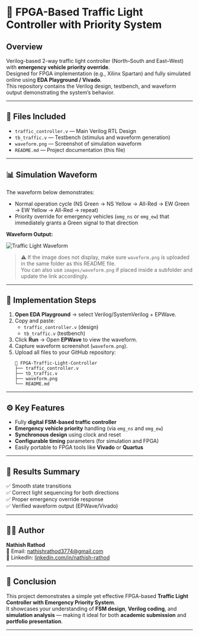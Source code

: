 # 🚦 FPGA-Based Traffic Light Controller with Priority System

## Overview
Verilog-based 2-way traffic light controller (North–South and East–West) with **emergency vehicle priority override**.  
Designed for FPGA implementation (e.g., Xilinx Spartan) and fully simulated online using **EDA Playground / Vivado**.  
This repository contains the Verilog design, testbench, and waveform output demonstrating the system’s behavior.

---

## 🧩 Files Included
- `traffic_controller.v` — Main Verilog RTL Design  
- `tb_traffic.v` — Testbench (stimulus and waveform generation)  
- `waveform.png` — Screenshot of simulation waveform  
- `README.md` — Project documentation (this file)

---

## 📊 Simulation Waveform

The waveform below demonstrates:
- Normal operation cycle (NS Green → NS Yellow → All-Red → EW Green → EW Yellow → All-Red → repeat)
- Priority override for emergency vehicles (`emg_ns` or `emg_ew`) that immediately grants a Green signal to that direction

**Waveform Output:**

![Traffic Light Waveform](./waveform.png)

> ⚠️ If the image does not display, make sure `waveform.png` is uploaded in the same folder as this README file.  
> You can also use `images/waveform.png` if placed inside a subfolder and update the link accordingly.

---

## 🧠 Implementation Steps

1. **Open EDA Playground** → select Verilog/SystemVerilog + EPWave.
2. Copy and paste:
   - `traffic_controller.v` (design)
   - `tb_traffic.v` (testbench)
3. Click **Run** → Open **EPWave** to view the waveform.
4. Capture waveform screenshot (`waveform.png`).
5. Upload all files to your GitHub repository:
   ```
   📁 FPGA-Traffic-Light-Controller
   ├── traffic_controller.v
   ├── tb_traffic.v
   ├── waveform.png
   └── README.md
   ```

---

## ⚙️ Key Features
- Fully **digital FSM-based traffic controller**
- **Emergency vehicle priority** handling (via `emg_ns` and `emg_ew`)
- **Synchronous design** using clock and reset
- **Configurable timing** parameters (for simulation and FPGA)
- Easily portable to FPGA tools like **Vivado** or **Quartus**

---

## 🧾 Results Summary
✅ Smooth state transitions  
✅ Correct light sequencing for both directions  
✅ Proper emergency override response  
✅ Verified waveform output (EPWave/Vivado)

---

## 👨‍💻 Author
**Nathish Rathod**  
📧 Email: [nathishrathod3774@gmail.com](mailto:nathishrathod3774@gmail.com)  
🔗 LinkedIn: [linkedin.com/in/nathish-rathod](http://linkedin.com/in/nathish-rathod)

---

## 🏁 Conclusion
This project demonstrates a simple yet effective FPGA-based **Traffic Light Controller with Emergency Priority System**.  
It showcases your understanding of **FSM design**, **Verilog coding**, and **simulation analysis** — making it ideal for both **academic submission** and **portfolio presentation**.

---
